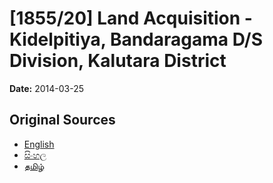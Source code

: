 # [1855/20] Land Acquisition - Kidelpitiya, Bandaragama D/S Division, Kalutara District

**Date:** 2014-03-25

## Original Sources

- [English](https://documents.gov.lk/view/extra-gazettes/2014/3/1855-20_E.pdf)
- [සිංහල](https://documents.gov.lk/view/extra-gazettes/2014/3/1855-20_S.pdf)
- [தமிழ்](https://documents.gov.lk/view/extra-gazettes/2014/3/1855-20_T.pdf)
